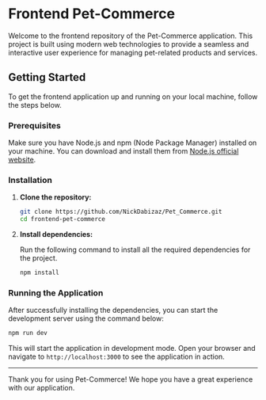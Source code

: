 # Frontend Pet-Commerce

Welcome to the frontend repository of the Pet-Commerce application. This project is built using modern web technologies to provide a seamless and interactive user experience for managing pet-related products and services.

## Getting Started

To get the frontend application up and running on your local machine, follow the steps below.

### Prerequisites

Make sure you have Node.js and npm (Node Package Manager) installed on your machine. You can download and install them from [Node.js official website](https://nodejs.org/).

### Installation

1. **Clone the repository:**

   ```bash
   git clone https://github.com/NickDabizaz/Pet_Commerce.git
   cd frontend-pet-commerce
   ```

2. **Install dependencies:**

   Run the following command to install all the required dependencies for the project.

   ```bash
   npm install
   ```

### Running the Application

After successfully installing the dependencies, you can start the development server using the command below:

```bash
npm run dev
```

This will start the application in development mode. Open your browser and navigate to `http://localhost:3000` to see the application in action.

---

Thank you for using Pet-Commerce! We hope you have a great experience with our application.